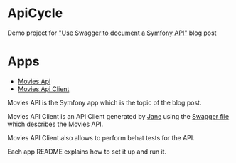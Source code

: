 ApiCycle
========

Demo project for ["Use Swagger to document a Symfony API"](https://dev.to/mathieuks/use-swagger-to-document-a-symfony-api-790) blog post

# Apps

- [Movies Api](https://github.com/matks/ApiCycle/blob/master/apps/movies-api\README.md)
- [Movies Api Client](https://github.com/matks/ApiCycle/blob/master/apps/movies-api-client\README.md)


Movies API is the Symfony app which is the topic of the blog post.

Movies API Client is an API Client generated by [Jane](https://github.com/janephp/openapi)
using the [Swagger file](https://github.com/matks/ApiCycle/blob/master/apps/movies-api-client/swagger/swagger.json)
which describes the Movies API.

Movies API Client also allows to perform behat tests for the API.

Each app README explains how to set it up and run it.